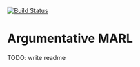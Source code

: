 [![Build Status](https://travis-ci.com/SwamyDev/AMARL.svg?branch=main)](https://travis-ci.com/SwamyDev/AMARL) 
# Argumentative MARL

TODO: write readme
